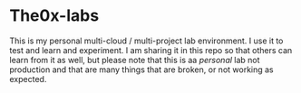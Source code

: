 # The0x-labs

This is my personal multi-cloud / multi-project lab environment. I use it to test and learn and experiment. I am sharing it in this repo so that others can learn from it as well, but please note that this is aa *personal* lab not production and that are many things that are broken, or not working as expected.